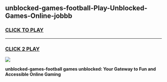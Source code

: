 
## unblocked-games-football-Play-Unblocked-Games-Online-jobbb
<h3>
<a href="https://premium76.site?title=unblocked-games-football&ref=24A">CLICK TO PLAY</a></h3>
<hr>

<h3>
<a href="https://premium76.site?title=unblocked-games-football&ref=24A">CLICK 2 PLAY</a>
  
</h3>

<a href="https://premium76.site?title=unblocked-games-football&ref=24A"><img src="https://clearcache.store/games.png"></a>


**unblocked-games-football games unblocked: Your Gateway to Fun and Accessible Online Gaming**
